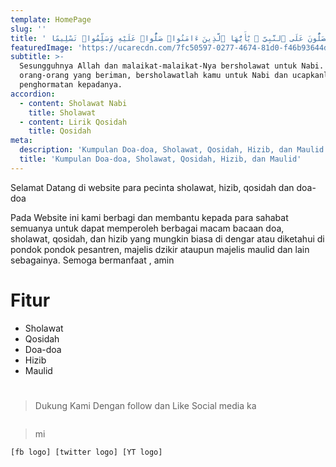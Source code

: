 ```yaml
---
template: HomePage
slug: ''
title: ' إِنَّ ٱللَّهَ وَمَلَٰٓئِكَتَهُۥ يُصَلُّونَ عَلَى ٱلنَّبِىِّ ۚ يَٰٓأَيُّهَا ٱلَّذِينَ ءَامَنُوا۟ صَلُّوا۟ عَلَيْهِ وَسَلِّمُوا۟ تَسْلِيمًا'
featuredImage: 'https://ucarecdn.com/7fc50597-0277-4674-81d0-f46b93644dc1/'
subtitle: >-
  Sesungguhnya Allah dan malaikat-malaikat-Nya bersholawat untuk Nabi. Hai
  orang-orang yang beriman, bersholawatlah kamu untuk Nabi dan ucapkanlah salam
  penghormatan kepadanya.
accordion:
  - content: Sholawat Nabi
    title: Sholawat
  - content: Lirik Qosidah
    title: Qosidah
meta:
  description: 'Kumpulan Doa-doa, Sholawat, Qosidah, Hizib, dan Maulid yang Muktabar'
  title: 'Kumpulan Doa-doa, Sholawat, Qosidah, Hizib, dan Maulid'
---
```



Selamat Datang di website para pecinta sholawat, hizib, qosidah dan doa-doa

Pada Website ini kami berbagi dan membantu kepada para sahabat semuanya untuk dapat memperoleh berbagai macam bacaan doa, sholawat, qosidah, dan hizib yang mungkin biasa di dengar atau diketahui di pondok pondok pesantren, majelis dzikir ataupun majelis maulid dan lain sebagainya. Semoga bermanfaat , amin

# Fitur

* Sholawat
* Qosidah
* Doa-doa
* Hizib
* Maulid

# 

> Dukung Kami Dengan follow dan Like Social media ka

![]()

> mi

```
[fb logo] [twitter logo] [YT logo]
```
